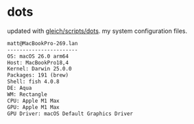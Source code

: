 # dots

updated with [gleich/scripts/dots](https://github.com/gleich/scripts/tree/main/dots). my system configuration files.

```txt
matt@MacBookPro-269.lan 
----------------------- 
OS: macOS 26.0 arm64 
Host: MacBookPro18,4 
Kernel: Darwin 25.0.0 
Packages: 191 (brew) 
Shell: fish 4.0.8 
DE: Aqua 
WM: Rectangle 
CPU: Apple M1 Max 
GPU: Apple M1 Max 
GPU Driver: macOS Default Graphics Driver
```